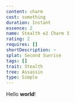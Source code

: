 ```yaml
---
content: charm
cost: something
duration: Instant
essence: 2
name: Stealth e2 Charm 3
rating: 2
requires: []
shortDescription: ~
splat: Second Sunrise
tags: []
trait: Stealth
tree: Assassin
type: Simple
---
```


Hello **world**!
